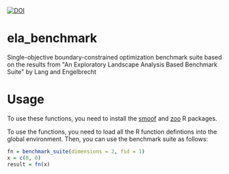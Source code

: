 [![DOI](https://zenodo.org/badge/DOI/10.5281/zenodo.4539080.svg)](https://doi.org/10.5281/zenodo.4539080)

# ela_benchmark
Single-objective boundary-constrained optimization benchmark suite based on the results from "An Exploratory Landscape Analysis Based Benchmark Suite" by Lang and Engelbrecht

# Usage

To use these functions, you need to install the [smoof](https://github.com/jakobbossek/smoof) and [zoo](https://cran.r-project.org/web/packages/zoo/index.html) R packages.

To use the functions, you need to load all the R function defintions into the global environment. Then, you can use the benchmark suite as follows:

```R
fn = benchmark_suite(dimensions = 2, fid = 1)
x = c(0, 0)
result = fn(x)
```

